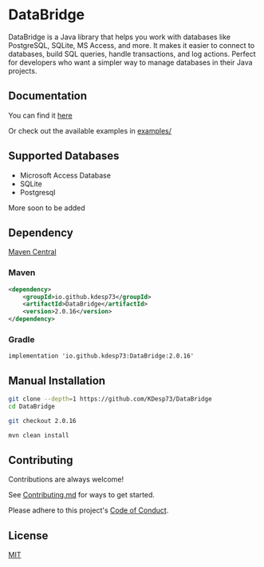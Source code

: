 # DataBridge

DataBridge is a Java library that helps you work with databases like
PostgreSQL, SQLite, MS Access, and more. It makes it easier to connect
to databases, build SQL queries, handle transactions,
and log actions. Perfect for developers who want
a simpler way to manage databases in their Java projects.

## Documentation

You can find it [here](https://kdesp73.github.io/DataBridge)

Or check out the available examples in [examples/](https://github.com/KDesp73/DataBridge/tree/main/examples)

## Supported Databases

- Microsoft Access Database
- SQLite
- Postgresql

More soon to be added

## Dependency

[Maven Central](https://central.sonatype.com/artifact/io.github.kdesp73/DataBridge)

### Maven

```xml
<dependency>
	<groupId>io.github.kdesp73</groupId>
	<artifactId>DataBridge</artifactId>
	<version>2.0.16</version>
</dependency>
```

### Gradle

```
implementation 'io.github.kdesp73:DataBridge:2.0.16'
```

## Manual Installation

```bash
git clone --depth=1 https://github.com/KDesp73/DataBridge
cd DataBridge

git checkout 2.0.16

mvn clean install
```

## Contributing

Contributions are always welcome!

See [Contributing.md](https://github.com/KDesp73/DataBridge/blob/main/Contributing.md) for ways to get started.

Please adhere to this project's [Code of Conduct](https://github.com/KDesp73/DataBridge/blob/main/CODE_OF_CONDUCT.md).


## License

[MIT](https://choosealicense.com/licenses/mit/)

